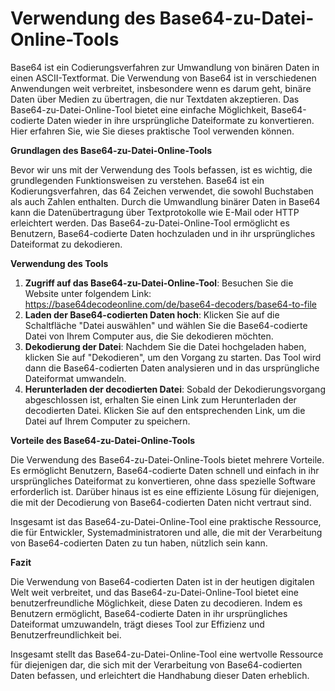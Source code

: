 Verwendung des Base64-zu-Datei-Online-Tools
===========================================

Base64 ist ein Codierungsverfahren zur Umwandlung von binären Daten in einen ASCII-Textformat. Die Verwendung von Base64 ist in verschiedenen Anwendungen weit verbreitet, insbesondere wenn es darum geht, binäre Daten über Medien zu übertragen, die nur Textdaten akzeptieren. Das Base64-zu-Datei-Online-Tool bietet eine einfache Möglichkeit, Base64-codierte Daten wieder in ihre ursprüngliche Dateiformate zu konvertieren. Hier erfahren Sie, wie Sie dieses praktische Tool verwenden können.

**Grundlagen des Base64-zu-Datei-Online-Tools**

Bevor wir uns mit der Verwendung des Tools befassen, ist es wichtig, die grundlegenden Funktionsweisen zu verstehen. Base64 ist ein Kodierungsverfahren, das 64 Zeichen verwendet, die sowohl Buchstaben als auch Zahlen enthalten. Durch die Umwandlung binärer Daten in Base64 kann die Datenübertragung über Textprotokolle wie E-Mail oder HTTP erleichtert werden. Das Base64-zu-Datei-Online-Tool ermöglicht es Benutzern, Base64-codierte Daten hochzuladen und in ihr ursprüngliches Dateiformat zu dekodieren.

**Verwendung des Tools**

1. **Zugriff auf das Base64-zu-Datei-Online-Tool**: Besuchen Sie die Website unter folgendem Link: <https://base64decodeonline.com/de/base64-decoders/base64-to-file>
2. **Laden der Base64-codierten Daten hoch**: Klicken Sie auf die Schaltfläche "Datei auswählen" und wählen Sie die Base64-codierte Datei von Ihrem Computer aus, die Sie dekodieren möchten.
3. **Dekodierung der Datei**: Nachdem Sie die Datei hochgeladen haben, klicken Sie auf "Dekodieren", um den Vorgang zu starten. Das Tool wird dann die Base64-codierten Daten analysieren und in das ursprüngliche Dateiformat umwandeln.
4. **Herunterladen der decodierten Datei**: Sobald der Dekodierungsvorgang abgeschlossen ist, erhalten Sie einen Link zum Herunterladen der decodierten Datei. Klicken Sie auf den entsprechenden Link, um die Datei auf Ihrem Computer zu speichern.

**Vorteile des Base64-zu-Datei-Online-Tools**

Die Verwendung des Base64-zu-Datei-Online-Tools bietet mehrere Vorteile. Es ermöglicht Benutzern, Base64-codierte Daten schnell und einfach in ihr ursprüngliches Dateiformat zu konvertieren, ohne dass spezielle Software erforderlich ist. Darüber hinaus ist es eine effiziente Lösung für diejenigen, die mit der Decodierung von Base64-codierten Daten nicht vertraut sind.

Insgesamt ist das Base64-zu-Datei-Online-Tool eine praktische Ressource, die für Entwickler, Systemadministratoren und alle, die mit der Verarbeitung von Base64-codierten Daten zu tun haben, nützlich sein kann.

**Fazit**

Die Verwendung von Base64-codierten Daten ist in der heutigen digitalen Welt weit verbreitet, und das Base64-zu-Datei-Online-Tool bietet eine benutzerfreundliche Möglichkeit, diese Daten zu decodieren. Indem es Benutzern ermöglicht, Base64-codierte Daten in ihr ursprüngliches Dateiformat umzuwandeln, trägt dieses Tool zur Effizienz und Benutzerfreundlichkeit bei.

Insgesamt stellt das Base64-zu-Datei-Online-Tool eine wertvolle Ressource für diejenigen dar, die sich mit der Verarbeitung von Base64-codierten Daten befassen, und erleichtert die Handhabung dieser Daten erheblich.